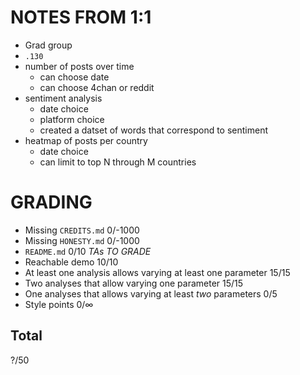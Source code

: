 # NOTES FROM 1:1

* Grad group
* `.130`
* number of posts over time
  * can choose date
  * can choose 4chan or reddit
* sentiment analysis
  * date choice
  * platform choice
  * created a datset of words that correspond to sentiment
* heatmap of posts per country
  * date choice
  * can limit to top N through M countries

# GRADING

* Missing `CREDITS.md` 0/-1000
* Missing `HONESTY.md` 0/-1000
* `README.md` 0/10 *TAs TO GRADE*
* Reachable demo 10/10
* At least one analysis allows varying at least one parameter 15/15
* Two analyses that allow varying one parameter 15/15
* One analyses that allows varying at least _two_ parameters 0/5
* Style points 0/∞

## Total

?/50
